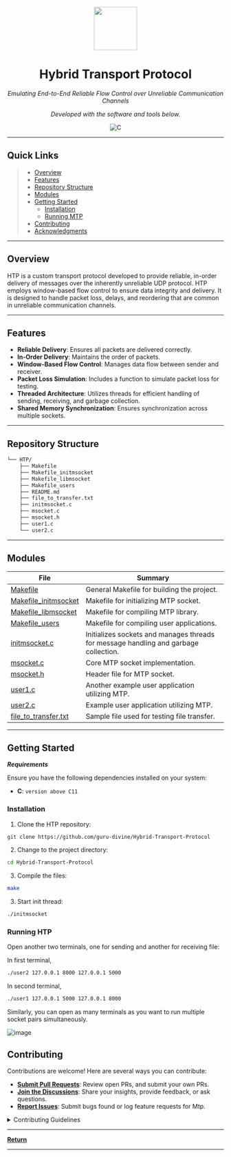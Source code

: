 <p align="center">
  <img src="https://cdn-icons-png.flaticon.com/512/6295/6295417.png" width="100" />
</p>
<p align="center">
    <h1 align="center">Hybrid Transport Protocol</h1>
</p>
<p align="center">
    <em>Emulating End-to-End Reliable Flow Control over Unreliable Communication Channels</em>
</p>
<p align="center">
		<em>Developed with the software and tools below.</em>
</p>
<p align="center">
	<img src="https://img.shields.io/badge/C-A8B9CC.svg?style=flat&logo=C&logoColor=black" alt="C">
</p>
<hr>

##  Quick Links

> - [ Overview](#overview)
> - [ Features](#features)
> - [ Repository Structure](#repository-structure)
> - [ Modules](#modules)
> - [ Getting Started](#getting-started)
>   - [ Installation](#installation)
>   - [ Running MTP](#running-MTP)
> - [ Contributing](#contributing)
> - [ Acknowledgments](#acknowledgments)

---

##  Overview


HTP is a custom transport protocol developed to provide reliable, in-order delivery of messages over the inherently unreliable UDP protocol. HTP employs window-based flow control to ensure data integrity and delivery. It is designed to handle packet loss, delays, and reordering that are common in unreliable communication channels.

---

## Features

- **Reliable Delivery**: Ensures all packets are delivered correctly.
- **In-Order Delivery**: Maintains the order of packets.
- **Window-Based Flow Control**: Manages data flow between sender and receiver.
- **Packet Loss Simulation**: Includes a function to simulate packet loss for testing.
- **Threaded Architecture**: Utilizes threads for efficient handling of sending, receiving, and garbage collection.
- **Shared Memory Synchronization**: Ensures synchronization across multiple sockets.

---

##  Repository Structure

```sh
└── HTP/
    ├── Makefile
    ├── Makefile_initmsocket
    ├── Makefile_libmsocket
    ├── Makefile_users
    ├── README.md
    ├── file_to_transfer.txt
    ├── initmsocket.c
    ├── msocket.c
    ├── msocket.h
    ├── user1.c
    └── user2.c
```

---

## Modules

| File                                                                                         | Summary                                          |
| -------------------------------------------------------------------------------------------- | ------------------------------------------------- |
| [Makefile](https://github.com/guru-divine/Hybrid-Transport-Protocol/blob/main/Makefile)                         | General Makefile for building the project.         |
| [Makefile_initmsocket](https://github.com/guru-divine/Hybrid-Transport-Protocol/blob/main/Makefile_initmsocket) | Makefile for initializing MTP socket.              |
| [Makefile_libmsocket](https://github.com/guru-divine/Hybrid-Transport-Protocol/blob/main/Makefile_libmsocket)   | Makefile for compiling MTP library.                |
| [Makefile_users](https://github.com/guru-divine/Hybrid-Transport-Protocol/blob/main/Makefile_users)             | Makefile for compiling user applications.          |
| [initmsocket.c](https://github.com/guru-divine/Hybrid-Transport-Protocol/blob/main/initmsocket.c)               | Initializes sockets and manages threads for message handling and garbage collection. |
| [msocket.c](https://github.com/guru-divine/Hybrid-Transport-Protocol/blob/main/msocket.c)                       | Core MTP socket implementation.                   |
| [msocket.h](https://github.com/guru-divine/Hybrid-Transport-Protocol/blob/main/msocket.h)                       | Header file for MTP socket.                       |
| [user1.c](https://github.com/guru-divine/Hybrid-Transport-Protocol/blob/main/user1.c)                           | Another example user application utilizing MTP.    |
| [user2.c](https://github.com/guru-divine/Hybrid-Transport-Protocol/blob/main/user2.c)                           | Example user application utilizing MTP.           |
| [file_to_transfer.txt](https://github.com/guru-divine/Hybrid-Transport-Protocol/blob/main/file_to_transfer.txt) | Sample file used for testing file transfer.        |


---

##  Getting Started

***Requirements***

Ensure you have the following dependencies installed on your system:

* **C**: `version above C11`

###  Installation

1. Clone the HTP repository:

```sh
git clone https://github.com/guru-divine/Hybrid-Transport-Protocol
```

2. Change to the project directory:

```sh
cd Hybrid-Transport-Protocol
```

3. Compile the files:

```sh
make
```

3. Start init thread:

```sh
./initmsocket 
```

###  Running HTP

Open another two terminals, one for sending and another for receiving file:

In first terminal,

```sh
./user2 127.0.0.1 8000 127.0.0.1 5000
```

In second terminal,

```sh
./user1 127.0.0.1 5000 127.0.0.1 8000
```
Similarly, you can open as many terminals as you want to run multiple socket pairs simultaneously.

![image](https://github.com/guru-divine/Hybrid-Transport-Protocol/assets/108367037/d298a592-e43a-4d6e-a47e-ed2896beb164)

##  Contributing

Contributions are welcome! Here are several ways you can contribute:

- **[Submit Pull Requests](https://github.com/guru-divine/Hybrid-Transport-Protocol/blob/main/CONTRIBUTING.md)**: Review open PRs, and submit your own PRs.
- **[Join the Discussions](https://github.com/guru-divine/Hybrid-Transport-Protocol/discussions)**: Share your insights, provide feedback, or ask questions.
- **[Report Issues](https://github.com/guru-divine/Hybrid-Transport-Protocol/issues)**: Submit bugs found or log feature requests for Mtp.

<details closed>
    <summary>Contributing Guidelines</summary>

1. **Fork the Repository**: Start by forking the project repository to your GitHub account.
2. **Clone Locally**: Clone the forked repository to your local machine using a Git client.
   ```sh
   git clone https://github.com/guru-divine/Hybrid-Transport-Protocol
   ```
3. **Create a New Branch**: Always work on a new branch, giving it a descriptive name.
   ```sh
   git checkout -b new-feature-x
   ```
4. **Make Your Changes**: Develop and test your changes locally.
5. **Commit Your Changes**: Commit with a clear message describing your updates.
   ```sh
   git commit -m 'Implemented new feature x.'
   ```
6. **Push to GitHub**: Push the changes to your forked repository.
   ```sh
   git push origin new-feature-x
   ```
7. **Submit a Pull Request**: Create a PR against the original project repository. Clearly describe the changes and their motivations.

Once your PR is reviewed and approved, it will be merged into the main branch.

</details>

---

[**Return**](#quick-links)

---
